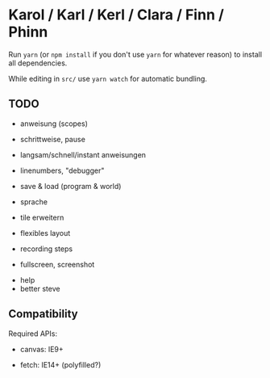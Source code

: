 # Karol / Karl / Kerl / Clara / Finn / Phinn

Run `yarn` (or `npm install` if you don't use `yarn` for whatever reason)
to install all dependencies.

While editing in `src/` use `yarn watch` for automatic bundling.

## TODO

* anweisung (scopes)
* schrittweise, pause
* langsam/schnell/instant anweisungen
* linenumbers, "debugger"

* save & load (program & world)

* sprache

* tile erweitern

* flexibles layout

* recording steps

* fullscreen, screenshot

+ help
+ better steve


## Compatibility

Required APIs:

* canvas: IE9+

* fetch: IE14+ (polyfilled?)

